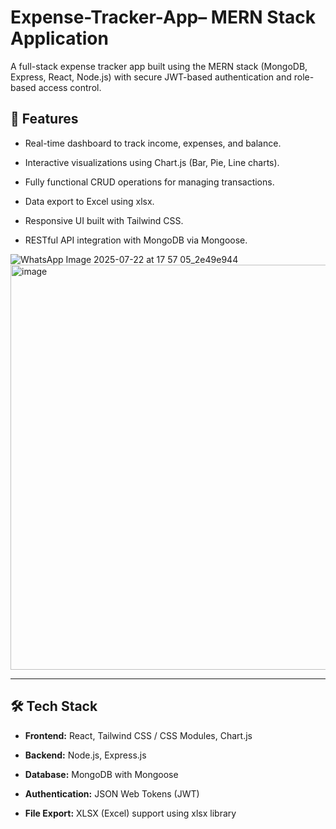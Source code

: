 # Expense-Tracker-App– MERN Stack Application


A full-stack expense tracker app built using the MERN stack (MongoDB, Express, React, Node.js) with secure JWT-based authentication and role-based access control.

## 🔧 Features
- Real-time dashboard to track income, expenses, and balance.

- Interactive visualizations using Chart.js (Bar, Pie, Line charts).

- Fully functional CRUD operations for managing transactions.

- Data export to Excel using xlsx.

- Responsive UI built with Tailwind CSS.

- RESTful API integration with MongoDB via Mongoose.

![WhatsApp Image 2025-07-22 at 17 57 05_2e49e944](https://github.com/user-attachments/assets/cddc9265-b4ce-4bf5-a4e9-4d539ec8ee19)
<img width="1647" height="648" alt="image" src="https://github.com/user-attachments/assets/a52c4ba9-5b7f-482e-92c4-7c76c15ef54f" />


---

## 🛠️ Tech Stack

- **Frontend:** React, Tailwind CSS / CSS Modules, Chart.js

- **Backend:** Node.js, Express.js

- **Database:** MongoDB with Mongoose

- **Authentication:** JSON Web Tokens (JWT)

- **File Export:** XLSX (Excel) support using xlsx library
